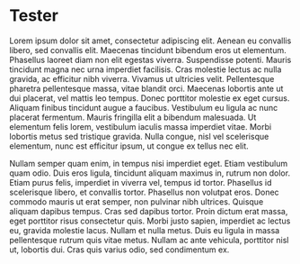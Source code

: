 # Tester

Lorem ipsum dolor sit amet, consectetur adipiscing elit. Aenean eu convallis libero, sed convallis elit. Maecenas tincidunt bibendum eros ut elementum. Phasellus laoreet diam non elit egestas viverra. Suspendisse potenti. Mauris tincidunt magna nec urna imperdiet facilisis. Cras molestie lectus ac nulla gravida, ac efficitur nibh viverra. Vivamus ut ultricies velit. Pellentesque pharetra pellentesque massa, vitae blandit orci. Maecenas lobortis ante ut dui placerat, vel mattis leo tempus. Donec porttitor molestie ex eget cursus. Aliquam finibus tincidunt augue a faucibus. Vestibulum eu ligula ac nunc placerat fermentum. Mauris fringilla elit a bibendum malesuada. Ut elementum felis lorem, vestibulum iaculis massa imperdiet vitae. Morbi lobortis metus sed tristique gravida. Nulla congue, nisl vel scelerisque elementum, nunc est efficitur ipsum, ut congue ex tellus nec elit.

Nullam semper quam enim, in tempus nisi imperdiet eget. Etiam vestibulum quam odio. Duis eros ligula, tincidunt aliquam maximus in, rutrum non dolor. Etiam purus felis, imperdiet in viverra vel, tempus id tortor. Phasellus id scelerisque libero, et convallis tortor. Phasellus non volutpat eros. Donec commodo mauris ut erat semper, non pulvinar nibh ultrices. Quisque aliquam dapibus tempus. Cras sed dapibus tortor. Proin dictum erat massa, eget porttitor risus consectetur quis. Morbi justo sapien, imperdiet ac lectus eu, gravida molestie lacus. Nullam et nulla metus. Duis eu ligula in massa pellentesque rutrum quis vitae metus. Nullam ac ante vehicula, porttitor nisl ut, lobortis dui. Cras quis varius odio, sed condimentum ex.